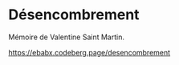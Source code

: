 # Désencombrement

Mémoire de Valentine Saint Martin.

https://ebabx.codeberg.page/desencombrement


